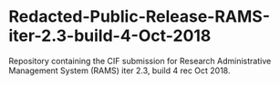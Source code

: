 # Redacted-Public-Release-RAMS-iter-2.3-build-4-Oct-2018
Repository containing the CIF submission for Research Administrative Management System (RAMS) iter 2.3, build 4 rec Oct 2018.
